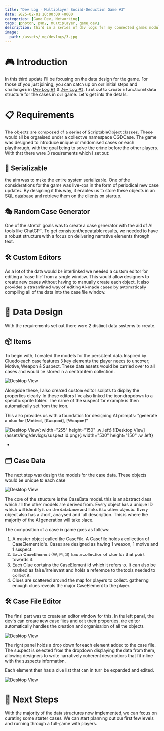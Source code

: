 ```yaml
---
title: "Dev Log - Multiplayer Social-Deduction Game #3"
date: 2025-02-01 10:00:00 +0000
categories: [Game Dev, Networking]
tags: [photon, pun2, multiplayer, game dev]   
description: third in a series of dev logs for my connected games module.
image:  
  path: /assets/img/devlogs/3.jpg
---
```


# 🎮 Introduction

In this third update I'll be focusing on the data design for the game. For those of you just joining, you can catch up on our initial steps and challenges in [Dev Log #1](#) & [Dev Log #2](#). I set out to create a functional data structure for the cases in our game. Let's get into the details.



# 📋 Requirements

The objects are composed of a series of ScriptableObject classes. These would all be organised under a collective namespace CGD.Case. The game was designed to introduce unique or randomised cases on each playthrough, with the goal being to solve the crime before the other players. With that there were 3 requirements which I set out:



## 💾 Serializable

the aim was to make the entire system serializable. One of the considerations for the game was live-ops in the form of periodical new case updates. By designing it this way, it enables us to store these objects in an SQL database and retrieve them on the clients on startup. 



## 🎭 Random Case Generator

One of the stretch goals was to create a case generator with the aid of AI tools like ChatGPT. To get consistent/repeatable results, we needed to have a robust structure with a focus on delivering narrative elements through text. 



## 🛠️ Custom Editors

As a lot of the data would be interlinked we needed a custom editor for editing a 'case file' from a single window. This would allow designers to create new cases without having to manually create each object. It also provides a streamlined way of editing AI-made cases by automatically compiling all of the data into the case file window.


# 📐 Data Design

With the requirements set out there were 2 distinct data systems to create.

## 📦 Items
To begin with, I created the models for the persistent data. Inspired by Cluedo each case features 3 key elements the player needs to uncover; Motive, Weapon & Suspect. These data assets would be carried over to all cases and would be stored in a central item collection.

![Desktop View](assets/img/devlogs/uml.png)

Alongside these, I also created custom editor scripts to display the properties clearly. In these editors I've also linked the icon dropdown to a specific sprite folder. The name of the suspect for example is then automatically set from the icon. 

This also provides us with a foundation for designing AI prompts:
"generate a clue for [Motive], [Suspect], [Weapon]" 


![Desktop View](assets/img/devlogs/ScriptableObjects.png){: width="255" height="150" .w .left}
![Desktop View](assets/img/devlogs/suspect id.png){: width="500" height="150" .w .left}

*
## 🗂️ Case Data

The next step was design the models for the case data. These objects would be unique to each case 


![Desktop View](assets/img/devlogs/uml2.png)

The core of the structure is the CaseData model. this is an abstract class which all the other models are derived from. Every object has a unique ID which will identify it on the database and links it to other objects. Every object also has a short, analysed and full description. This is where the majority of the AI generation will take place. 



The composition of a case in game goes as follows: 

1. A master object called the CaseFile. A CaseFile holds a collection of CaseElement id's. Cases are designed as having 1 weapon, 1 motive and 1 suspect. 
2. Each CaseElement (W, M, S) has a collection of clue Ids that point towards it. 
3. Each Clue contains the CaseElement id which it refers to. It can also be marked as false/irrelevant and holds a reference to the tools needed to collect it.
4. Clues are scattered around the map for players to collect. gathering enough clues reveals the major CaseElement to the player.

## 🛠️ Case File Editor

The final part was to create an editor window for this. In the left panel, the dev's can create new case files and edit their properties. the editor automatically handles the creation and organisation of all the objects. 

![Desktop View](assets/img/devlogs/editor2.png)

The right panel holds a drop down for each element added to the case file. The suspect is selected from the dropdown displaying the data from them, allowing designers to write narratively coherent descriptions that fit inline with the suspects information. 

Each element then has a clue list that can in turn be expanded and edited. 

![Desktop View](assets/img/devlogs/editor.png)

# 📌 Next Steps

With the majority of the data structures now implemented, we can focus on curating some starter cases. We can start planning out our first few levels and running through a full-game with players.



